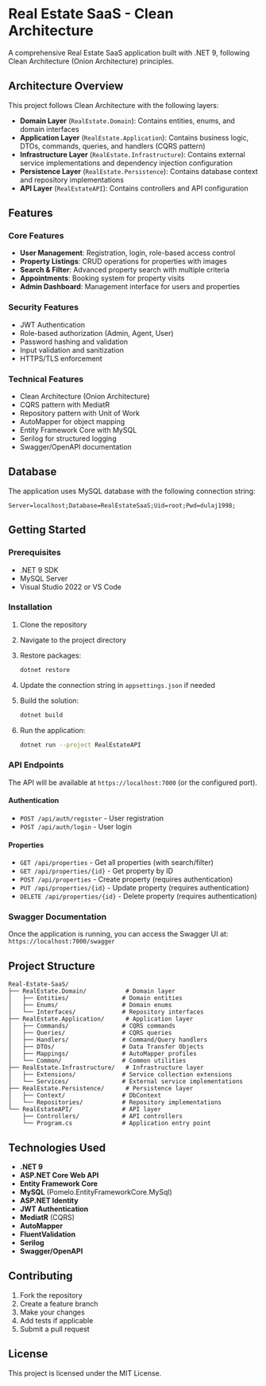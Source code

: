 # Real Estate SaaS - Clean Architecture

A comprehensive Real Estate SaaS application built with .NET 9, following Clean Architecture (Onion Architecture) principles.

## Architecture Overview

This project follows Clean Architecture with the following layers:

- **Domain Layer** (`RealEstate.Domain`): Contains entities, enums, and domain interfaces
- **Application Layer** (`RealEstate.Application`): Contains business logic, DTOs, commands, queries, and handlers (CQRS pattern)
- **Infrastructure Layer** (`RealEstate.Infrastructure`): Contains external service implementations and dependency injection configuration
- **Persistence Layer** (`RealEstate.Persistence`): Contains database context and repository implementations
- **API Layer** (`RealEstateAPI`): Contains controllers and API configuration

## Features

### Core Features
- **User Management**: Registration, login, role-based access control
- **Property Listings**: CRUD operations for properties with images
- **Search & Filter**: Advanced property search with multiple criteria
- **Appointments**: Booking system for property visits
- **Admin Dashboard**: Management interface for users and properties

### Security Features
- JWT Authentication
- Role-based authorization (Admin, Agent, User)
- Password hashing and validation
- Input validation and sanitization
- HTTPS/TLS enforcement

### Technical Features
- Clean Architecture (Onion Architecture)
- CQRS pattern with MediatR
- Repository pattern with Unit of Work
- AutoMapper for object mapping
- Entity Framework Core with MySQL
- Serilog for structured logging
- Swagger/OpenAPI documentation

## Database

The application uses MySQL database with the following connection string:
```
Server=localhost;Database=RealEstateSaaS;Uid=root;Pwd=dulaj1998;
```

## Getting Started

### Prerequisites
- .NET 9 SDK
- MySQL Server
- Visual Studio 2022 or VS Code

### Installation

1. Clone the repository
2. Navigate to the project directory
3. Restore packages:
   ```bash
   dotnet restore
   ```

4. Update the connection string in `appsettings.json` if needed

5. Build the solution:
   ```bash
   dotnet build
   ```

6. Run the application:
   ```bash
   dotnet run --project RealEstateAPI
   ```

### API Endpoints

The API will be available at `https://localhost:7000` (or the configured port).

#### Authentication
- `POST /api/auth/register` - User registration
- `POST /api/auth/login` - User login

#### Properties
- `GET /api/properties` - Get all properties (with search/filter)
- `GET /api/properties/{id}` - Get property by ID
- `POST /api/properties` - Create property (requires authentication)
- `PUT /api/properties/{id}` - Update property (requires authentication)
- `DELETE /api/properties/{id}` - Delete property (requires authentication)

### Swagger Documentation

Once the application is running, you can access the Swagger UI at:
`https://localhost:7000/swagger`

## Project Structure

```
Real-Estate-SaaS/
├── RealEstate.Domain/           # Domain layer
│   ├── Entities/               # Domain entities
│   ├── Enums/                  # Domain enums
│   └── Interfaces/             # Repository interfaces
├── RealEstate.Application/      # Application layer
│   ├── Commands/               # CQRS commands
│   ├── Queries/                # CQRS queries
│   ├── Handlers/               # Command/Query handlers
│   ├── DTOs/                   # Data Transfer Objects
│   ├── Mappings/               # AutoMapper profiles
│   └── Common/                 # Common utilities
├── RealEstate.Infrastructure/   # Infrastructure layer
│   ├── Extensions/             # Service collection extensions
│   └── Services/               # External service implementations
├── RealEstate.Persistence/      # Persistence layer
│   ├── Context/                # DbContext
│   └── Repositories/           # Repository implementations
└── RealEstateAPI/              # API layer
    ├── Controllers/            # API controllers
    └── Program.cs              # Application entry point
```

## Technologies Used

- **.NET 9**
- **ASP.NET Core Web API**
- **Entity Framework Core**
- **MySQL** (Pomelo.EntityFrameworkCore.MySql)
- **ASP.NET Identity**
- **JWT Authentication**
- **MediatR** (CQRS)
- **AutoMapper**
- **FluentValidation**
- **Serilog**
- **Swagger/OpenAPI**

## Contributing

1. Fork the repository
2. Create a feature branch
3. Make your changes
4. Add tests if applicable
5. Submit a pull request

## License

This project is licensed under the MIT License.